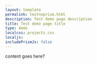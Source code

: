 ```yaml
---
layout: template
permalink: testnoprism.html
description: Test demo page description
title: Test demo page title
type: demo
localcss: projects.css
localjs:
includePrismJs: false
---
```


content goes here?